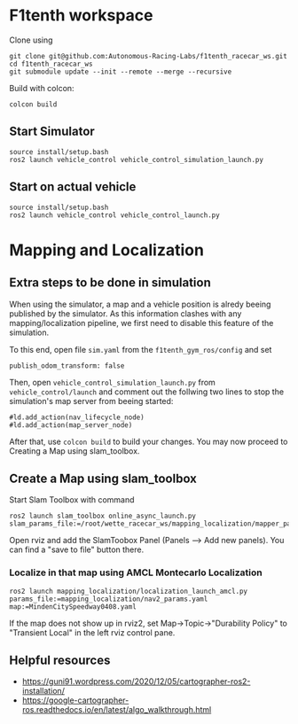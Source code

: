 # F1tenth workspace

Clone using
```
git clone git@github.com:Autonomous-Racing-Labs/f1tenth_racecar_ws.git
cd f1tenth_racecar_ws
git submodule update --init --remote --merge --recursive
```

Build with colcon:
```
colcon build
```


## Start Simulator
```
source install/setup.bash
ros2 launch vehicle_control vehicle_control_simulation_launch.py
```

## Start on actual vehicle
```
source install/setup.bash
ros2 launch vehicle_control vehicle_control_launch.py
```

# Mapping and Localization

## Extra steps to be done in simulation
When using the simulator, a map and a vehicle position is alredy beeing published by the simulator.
As this information clashes with any mapping/localization pipeline, we first need to disable this feature of the simulation.

To this end, open file `sim.yaml` from the `f1tenth_gym_ros/config` and set
```
publish_odom_transform: false 
```

Then, open `vehicle_control_simulation_launch.py` from `vehicle_control/launch` and comment out the follwing two lines to stop the simulation's map server from beeing started:
```
#ld.add_action(nav_lifecycle_node)
#ld.add_action(map_server_node)
```

After that, use `colcon build` to build your changes. You may now proceed to Creating a Map using slam_toolbox.


## Create a Map using slam_toolbox
Start Slam Toolbox with command
```
ros2 launch slam_toolbox online_async_launch.py slam_params_file:=/root/wette_racecar_ws/mapping_localization/mapper_params_online_async.yaml
```
Open rviz and add the SlamToobox Panel (Panels --> Add new panels). You can find a "save to file" button there.


### Localize in that map using AMCL Montecarlo Localization
```
ros2 launch mapping_localization/localization_launch_amcl.py params_file:=mapping_localization/nav2_params.yaml map:=MindenCitySpeedway0408.yaml
```

If the map does not show up in rviz2, set Map->Topic->"Durability Policy" to "Transient Local" in the left rviz control pane.

## Helpful resources
- https://guni91.wordpress.com/2020/12/05/cartographer-ros2-installation/
- https://google-cartographer-ros.readthedocs.io/en/latest/algo_walkthrough.html

